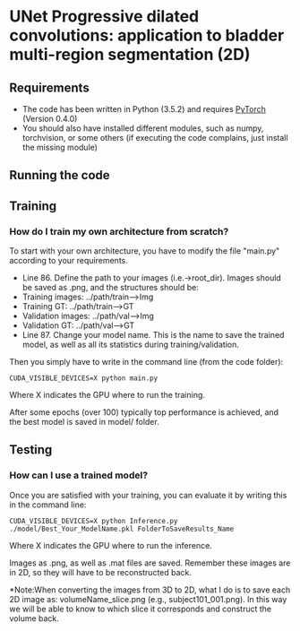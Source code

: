 # UNet Progressive dilated convolutions: application to bladder multi-region segmentation (2D)


## Requirements

- The code has been written in Python (3.5.2) and requires [PyTorch](https://pytorch.org) (Version 0.4.0)
- You should also have installed different modules, such as numpy, torchvision, or some others (if executing the code complains, just install the missing module)
## Running the code

## Training

### How do I train my own architecture from scratch?

To start with your own architecture, you have to modify the file "main.py" according to your requirements.

- Line 86. Define the path to your images (i.e.->root_dir). Images should be saved as .png, and the structures should be:
 - Training images: ../path/train-->Img
 - Training GT: ../path/train-->GT
 - Validation images: ../path/val-->Img
 - Validation GT: ../path/val-->GT
- Line 87. Change your model name. This is the name to save the trained model, as well as all its statistics during training/validation.


Then you simply have to write in the command line (from the code folder):

```
CUDA_VISIBLE_DEVICES=X python main.py
```

Where X indicates the GPU where to run the training.

After some epochs (over 100) typically top performance is achieved, and the best model is saved in model/ folder.


## Testing

### How can I use a trained model?

Once you are satisfied with your training, you can evaluate it by writing this in the command line:

```
CUDA_VISIBLE_DEVICES=X python Inference.py ./model/Best_Your_ModelName.pkl FolderToSaveResults_Name
```
Where X indicates the GPU where to run the inference.

Images as .png, as well as .mat files are saved. Remember these images are in 2D, so they will have to be reconstructed back.

*Note:When converting the images from 3D to 2D, what I do is to save each 2D image as: volumeName_slice.png (e.g., subject101_001.png). In this way we will be able to know to which slice it corresponds and construct the volume back.

